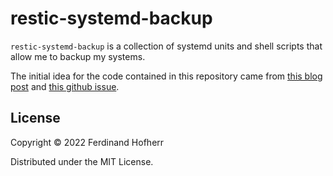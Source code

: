 # restic-systemd-backup

`restic-systemd-backup` is a collection of systemd units and shell
scripts that allow me to backup my systems.

The initial idea for the code contained in this repository came from
[this blog post](https://tdem.in/post/restic-with-systemd/) and [this
github issue](https://github.com/restic/restic/issues/1015).

## License

Copyright © 2022 Ferdinand Hofherr

Distributed under the MIT License.
